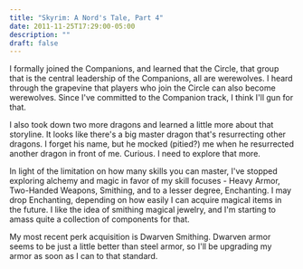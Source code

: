 ```yaml
---
title: "Skyrim: A Nord's Tale, Part 4"
date: 2011-11-25T17:29:00-05:00
description: ""
draft: false
---
```

I formally joined the Companions, and learned that the Circle, that
group that is the central leadership of the Companions, all are
werewolves. I heard through the grapevine that players who join the
Circle can also become werewolves. Since I've committed to the
Companion track, I think I'll gun for that.

I also took down two more dragons and learned a little more about that
storyline. It looks like there's a big master dragon that's
resurrecting other dragons. I forget his name, but he mocked (pitied?)
me when he resurrected another dragon in front of me. Curious. I need to
explore that more.

In light of the limitation on how many skills you can master, I've
stopped exploring alchemy and magic in favor of my skill focuses - Heavy
Armor, Two-Handed Weapons, Smithing, and to a lesser degree, Enchanting.
I may drop Enchanting, depending on how easily I can acquire magical
items in the future. I like the idea of smithing magical jewelry, and
I'm starting to amass quite a collection of components for that.

My most recent perk acquisition is Dwarven Smithing. Dwarven armor seems
to be just a little better than steel armor, so I'll be upgrading my
armor as soon as I can to that standard.